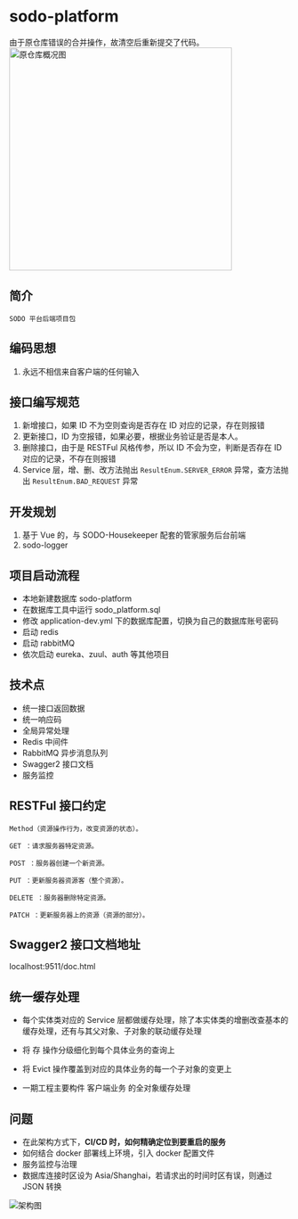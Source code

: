 # sodo-platform
由于原仓库错误的合并操作，故清空后重新提交了代码。
<img width="400" alt="原仓库概况图" src="https://images.gitee.com/uploads/images/2021/0813/163259_993d88d7_7701512.png">

## 简介

    SODO 平台后端项目包

## 编码思想

1. 永远不相信来自客户端的任何输入

## 接口编写规范

1. 新增接口，如果 ID 不为空则查询是否存在 ID 对应的记录，存在则报错
2. 更新接口，ID 为空报错，如果必要，根据业务验证是否是本人。
3. 删除接口，由于是 RESTFul 风格传参，所以 ID 不会为空，判断是否存在 ID 对应的记录，不存在则报错
4. Service 层，增、删、改方法抛出 `ResultEnum.SERVER_ERROR` 异常，查方法抛出 `ResultEnum.BAD_REQUEST` 异常

## 开发规划

1. 基于 Vue 的，与 SODO-Housekeeper 配套的管家服务后台前端
2. sodo-logger

## 项目启动流程

* 本地新建数据库 sodo-platform
* 在数据库工具中运行 sodo_platform.sql
* 修改 application-dev.yml 下的数据库配置，切换为自己的数据库账号密码
* 启动 redis
* 启动 rabbitMQ
* 依次启动 eureka、zuul、auth 等其他项目

## 技术点

* 统一接口返回数据
* 统一响应码
* 全局异常处理
* Redis 中间件
* RabbitMQ 异步消息队列
* Swagger2 接口文档
* 服务监控

## RESTFul 接口约定

    Method（资源操作行为，改变资源的状态）。
    
    GET ：请求服务器特定资源。
    
    POST ：服务器创建一个新资源。
    
    PUT ：更新服务器资源客（整个资源）。
    
    DELETE ：服务器删除特定资源。
    
    PATCH ：更新服务器上的资源（资源的部分）。

## Swagger2 接口文档地址

localhost:9511/doc.html

## 统一缓存处理

* 每个实体类对应的 Service 层都做缓存处理，除了本实体类的增删改查基本的缓存处理，还有与其父对象、子对象的联动缓存处理

* 将 存 操作分级细化到每个具体业务的查询上

* 将 Evict 操作覆盖到对应的具体业务的每一个子对象的变更上

* 一期工程主要构件 客户端业务 的全对象缓存处理

## 问题

* 在此架构方式下，**CI/CD 时，如何精确定位到要重启的服务**
* 如何结合 docker 部署线上环境，引入 docker 配置文件
* 服务监控与治理
* 数据库连接时区设为 Asia/Shanghai，若请求出的时间时区有误，则通过 JSON 转换

![架构图](https://images.gitee.com/uploads/images/2020/1202/142339_1892ebe6_7701512.jpeg "未命名文件.jpg")